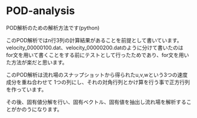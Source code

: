 # POD-analysis
POD解析のための解析方法です(python)

このPOD解析ではn行3列の計算結果があることを前提として書いています。
velocity_00000100.dat、velocity_00000200.datのように分けて書いたのは
for文を用いて書くことをする前にテストとして行ったためであり、for文を用いた方法が楽だと思います。

このPOD解析は流れ場のスナップショットから得られたu,v,wという3つの速度成分を重ね合わせて
1つの列にし、それの対角行列とかけ算を行う事で正方行列を作っています。

その後、固有値分解を行い、固有ベクトル、固有値を抽出し流れ場を解析することがかのうになります。
